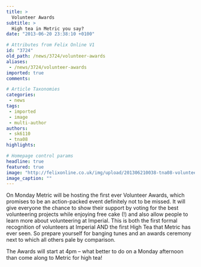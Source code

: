 ```yaml
---
title: >
  Volunteer Awards
subtitle: >
  High tea in Metric you say?
date: "2013-06-20 23:38:10 +0100"

# Attributes from Felix Online V1
id: "3724"
old_path: /news/3724/volunteer-awards
aliases:
 - /news/3724/volunteer-awards
imported: true
comments:

# Article Taxonomies
categories:
 - news
tags:
 - imported
 - image
 - multi-author
authors:
 - sk6110
 - tna08
highlights:

# Homepage control params
headline: true
featured: true
image: "http://felixonline.co.uk/img/upload/201306210038-tna08-volunteer-awards-ceremony-poster.jpg"
image_caption: ""
---
```


On Monday Metric will be hosting the first ever Volunteer Awards, which promises to be an action-packed event definitely not to be missed. It will give everyone the chance to show their support by voting for the best volunteering projects while enjoying free cake (!) and also allow people to learn more about volunteering at Imperial. This is both the first formal recognition of volunteers at Imperial AND the first High Tea that Metric has ever seen. So prepare yourself for banging tunes and an awards ceremony next to which all others pale by comparison.

The Awards will start at 4pm – what better to do on a Monday afternoon than come along to Metric for high tea!
